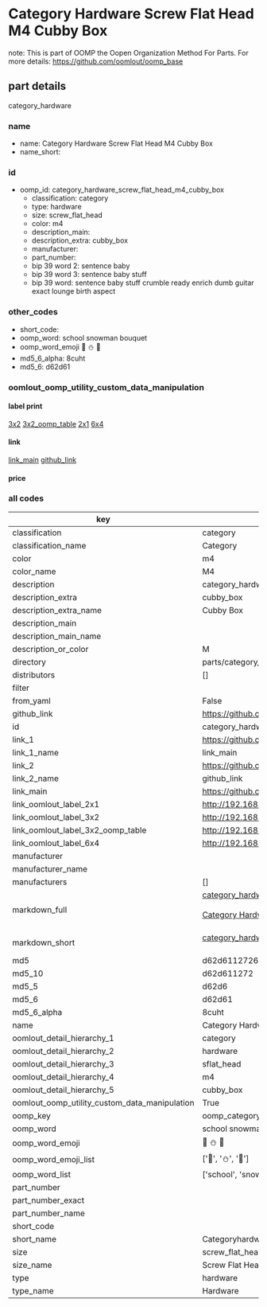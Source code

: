 # Category Hardware Screw Flat Head M4 Cubby Box  

note: This is part of OOMP the Oopen Organization Method For Parts. For more details: https://github.com/oomlout/oomp_base

##  part details



category_hardware

### name
* name: Category Hardware Screw Flat Head M4 Cubby Box
* name_short: 
### id
* oomp_id: category_hardware_screw_flat_head_m4_cubby_box
  * classification: category
  * type: hardware
  * size: screw_flat_head
  * color: m4
  * description_main: 
  * description_extra: cubby_box
  * manufacturer: 
  * part_number: 
  * bip 39 word 2: sentence baby
  * bip 39 word 3: sentence baby stuff
  * bip 39 word: sentence baby stuff crumble ready enrich dumb guitar exact lounge birth aspect

### other_codes
* short_code: 
* oomp_word: school snowman bouquet
* oomp_word_emoji :school: :snowman: :bouquet:
* md5_6_alpha: 8cuht
* md5_6: d62d61






### oomlout_oomp_utility_custom_data_manipulation
#### label print
[3x2](http://192.168.1.245:1112/?label=oomp%208cuht)
[3x2_oomp_table](http://192.168.1.107:1112/?label=oomp%208cuht)
[2x1](http://192.168.1.242:1112/?label=oomp%208cuht)
[6x4](http://192.168.1.55:1112/?label=oomp%208cuht)    

#### link

[link_main](https://github.com/oomlout/oomlout_oomp_current_version_messy/tree/main/parts/category_hardware_screw_flat_head_m4_cubby_box) [github_link](https://github.com/oomlout/oomlout_oomp_part_src/tree/main/parts/category_hardware_screw_flat_head_m4_cubby_box)                             

#### price







### all codes 
| key | value |  
| --- | --- |  
| classification | category |  
| classification_name | Category |  
| color | m4 |  
| color_name | M4 |  
| description | category_hardware |  
| description_extra | cubby_box |  
| description_extra_name | Cubby Box |  
| description_main |  |  
| description_main_name |  |  
| description_or_color | M  |  
| directory | parts/category_hardware_screw_flat_head_m4_cubby_box |  
| distributors | [] |  
| filter |  |  
| from_yaml | False |  
| github_link | https://github.com/oomlout/oomlout_oomp_part_src/tree/main/parts/category_hardware_screw_flat_head_m4_cubby_box |  
| id | category_hardware_screw_flat_head_m4_cubby_box |  
| link_1 | https://github.com/oomlout/oomlout_oomp_current_version_messy/tree/main/parts/category_hardware_screw_flat_head_m4_cubby_box |  
| link_1_name | link_main |  
| link_2 | https://github.com/oomlout/oomlout_oomp_part_src/tree/main/parts/category_hardware_screw_flat_head_m4_cubby_box |  
| link_2_name | github_link |  
| link_main | https://github.com/oomlout/oomlout_oomp_current_version_messy/tree/main/parts/category_hardware_screw_flat_head_m4_cubby_box |  
| link_oomlout_label_2x1 | http://192.168.1.242:1112/?label=oomp%208cuht |  
| link_oomlout_label_3x2 | http://192.168.1.245:1112/?label=oomp%208cuht |  
| link_oomlout_label_3x2_oomp_table | http://192.168.1.107:1112/?label=oomp%208cuht |  
| link_oomlout_label_6x4 | http://192.168.1.55:1112/?label=oomp%208cuht |  
| manufacturer |  |  
| manufacturer_name |  |  
| manufacturers | [] |  
| markdown_full | [category_hardware_screw_flat_head_m4_cubby_box](https://github.com/oomlout/oomlout_oomp_current_version_messy/tree/main/parts/category_hardware_screw_flat_head_m4_cubby_box)<br>[](https://github.com/oomlout/oomlout_oomp_current_version_messy/tree/main/parts/category_hardware_screw_flat_head_m4_cubby_box)<br>[Category Hardware Screw Flat Head M4 Cubby Box](https://github.com/oomlout/oomlout_oomp_current_version_messy/tree/main/parts/category_hardware_screw_flat_head_m4_cubby_box)<br><br> |  
| markdown_short | [category_hardware_screw_flat_head_m4_cubby_box](https://github.com/oomlout/oomlout_oomp_current_version_messy/tree/main/parts/category_hardware_screw_flat_head_m4_cubby_box)<br><br> |  
| md5 | d62d61127267c87d2c59634daf04461f |  
| md5_10 | d62d611272 |  
| md5_5 | d62d6 |  
| md5_6 | d62d61 |  
| md5_6_alpha | 8cuht |  
| name | Category Hardware Screw Flat Head M4 Cubby Box |  
| oomlout_detail_hierarchy_1 | category |  
| oomlout_detail_hierarchy_2 | hardware |  
| oomlout_detail_hierarchy_3 | sflat_head |  
| oomlout_detail_hierarchy_4 | m4 |  
| oomlout_detail_hierarchy_5 | cubby_box |  
| oomlout_oomp_utility_custom_data_manipulation | True |  
| oomp_key | oomp_category_hardware_screw_flat_head_m4_cubby_box |  
| oomp_word | school snowman bouquet |  
| oomp_word_emoji | :school: :snowman: :bouquet: |  
| oomp_word_emoji_list | [':school:', ':snowman:', ':bouquet:'] |  
| oomp_word_list | ['school', 'snowman', 'bouquet'] |  
| part_number |  |  
| part_number_exact |  |  
| part_number_name |  |  
| short_code |  |  
| short_name | Categoryhardware |  
| size | screw_flat_head |  
| size_name | Screw Flat Head |  
| type | hardware |  
| type_name | Hardware |  
